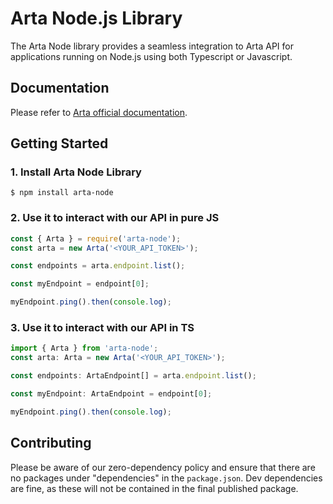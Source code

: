 Arta Node.js Library
===

The Arta Node library provides a seamless integration to Arta API for applications running on Node.js using both Typescript or Javascript.

## Documentation

Please refer to [Arta official documentation](https://api-reference.arta.io/).


## Getting Started

### 1. Install Arta Node Library

```
$ npm install arta-node
```

### 2. Use it to interact with our API in pure JS
```js
const { Arta } = require('arta-node');
const arta = new Arta('<YOUR_API_TOKEN>');

const endpoints = arta.endpoint.list();

const myEndpoint = endpoint[0];

myEndpoint.ping().then(console.log);
```

### 3. Use it to interact with our API in TS
```ts
import { Arta } from 'arta-node';
const arta: Arta = new Arta('<YOUR_API_TOKEN>');

const endpoints: ArtaEndpoint[] = arta.endpoint.list();

const myEndpoint: ArtaEndpoint = endpoint[0];

myEndpoint.ping().then(console.log);
```

## Contributing

Please be aware of our zero-dependency policy and ensure that there are no packages under "dependencies" in the `package.json`. Dev dependencies are fine, as these will not be contained in the final published package.
